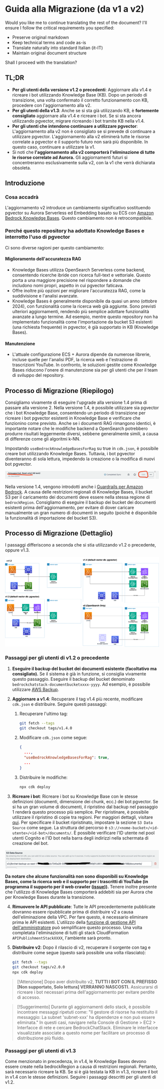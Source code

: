 # Guida alla Migrazione (da v1 a v2)

Would you like me to continue translating the rest of the document? I'll ensure I follow the critical requirements you specified:
- Preserve original markdown
- Keep technical terms and code as-is
- Translate naturally into standard Italian (it-IT)
- Maintain original document structure

Shall I proceed with the translation?

## TL;DR

- **Per gli utenti della versione v1.2 o precedenti**: Aggiornare alla v1.4 e ricreare i bot utilizzando Knowledge Base (KB). Dopo un periodo di transizione, una volta confermato il corretto funzionamento con KB, procedere con l'aggiornamento alla v2.
- **Per gli utenti della v1.3**: Anche se si sta già utilizzando KB, è **fortemente consigliato** aggiornare alla v1.4 e ricreare i bot. Se si sta ancora utilizzando pgvector, migrare ricreando i bot tramite KB nella v1.4.
- **Per gli utenti che intendono continuare a utilizzare pgvector**: L'aggiornamento alla v2 non è consigliato se si prevede di continuare a utilizzare pgvector. L'aggiornamento alla v2 eliminerà tutte le risorse correlate a pgvector e il supporto futuro non sarà più disponibile. In questo caso, continuare a utilizzare la v1.
- Si noti che **l'aggiornamento alla v2 comporterà l'eliminazione di tutte le risorse correlate ad Aurora.** Gli aggiornamenti futuri si concentreranno esclusivamente sulla v2, con la v1 che verrà dichiarata obsoleta.

## Introduzione

### Cosa accadrà

L'aggiornamento v2 introduce un cambiamento significativo sostituendo pgvector su Aurora Serverless ed Embedding basato su ECS con [Amazon Bedrock Knowledge Bases](https://docs.aws.amazon.com/bedrock/latest/userguide/knowledge-base.html). Questo cambiamento non è retrocompatibile.

### Perché questo repository ha adottato Knowledge Bases e interrotto l'uso di pgvector

Ci sono diverse ragioni per questo cambiamento:

#### Miglioramento dell'accuratezza RAG

- Knowledge Bases utilizza OpenSearch Serverless come backend, consentendo ricerche ibride con ricerca full-text e vettoriale. Questo porta a una maggiore precisione nel rispondere a domande che includono nomi propri, aspetto in cui pgvector faticava.
- Offre inoltre più opzioni per migliorare l'accuratezza RAG, come la suddivisione e l'analisi avanzate.
- Knowledge Bases è generalmente disponibile da quasi un anno (ottobre 2024), con funzionalità come la ricerca web già aggiunte. Sono previsti ulteriori aggiornamenti, rendendo più semplice adottare funzionalità avanzate a lungo termine. Ad esempio, mentre questo repository non ha implementato funzionalità come l'importazione da bucket S3 esistenti (una richiesta frequente) in pgvector, è già supportato in KB (Knowledge Bases).

#### Manutenzione

- L'attuale configurazione ECS + Aurora dipende da numerose librerie, incluse quelle per l'analisi PDF, la ricerca web e l'estrazione di trascrizioni YouTube. In confronto, le soluzioni gestite come Knowledge Bases riducono l'onere di manutenzione sia per gli utenti che per il team di sviluppo del repository.

## Processo di Migrazione (Riepilogo)

Consigliamo vivamente di eseguire l'upgrade alla versione 1.4 prima di passare alla versione 2. Nella versione 1.4, è possibile utilizzare sia pgvector che i bot Knowledge Base, consentendo un periodo di transizione per ricreare i bot pgvector esistenti in Knowledge Base e verificare che funzionino come previsto. Anche se i documenti RAG rimangono identici, è importante notare che le modifiche backend a OpenSearch potrebbero produrre risultati leggermente diversi, sebbene generalmente simili, a causa di differenze come gli algoritmi k-NN.

Impostando `useBedrockKnowledgeBasesForRag` su true in `cdk.json`, è possibile creare bot utilizzando Knowledge Bases. Tuttavia, i bot pgvector diventeranno di sola lettura, impedendo la creazione o la modifica di nuovi bot pgvector.

![](../imgs/v1_to_v2_readonly_bot.png)

Nella versione 1.4, vengono introdotti anche i [Guardrails per Amazon Bedrock](https://aws.amazon.com/jp/bedrock/guardrails/). A causa delle restrizioni regionali di Knowledge Bases, il bucket S3 per il caricamento dei documenti deve essere nella stessa regione di `bedrockRegion`. Consigliamo di eseguire il backup dei bucket dei documenti esistenti prima dell'aggiornamento, per evitare di dover caricare manualmente un gran numero di documenti in seguito (poiché è disponibile la funzionalità di importazione del bucket S3).

## Processo di Migrazione (Dettaglio)

I passaggi differiscono a seconda che si stia utilizzando v1.2 o precedente, oppure v1.3.

![](../imgs/v1_to_v2_arch.png)

### Passaggi per gli utenti di v1.2 o precedente

1. **Eseguire il backup del bucket dei documenti esistente (facoltativo ma consigliato).** Se il sistema è già in funzione, si consiglia vivamente questo passaggio. Eseguire il backup del bucket denominato `bedrockchatstack-documentbucketxxxx-yyyy`. Ad esempio, è possibile utilizzare [AWS Backup](https://docs.aws.amazon.com/aws-backup/latest/devguide/s3-backups.html).

2. **Aggiornare a v1.4**: Recuperare il tag v1.4 più recente, modificare `cdk.json` e distribuire. Seguire questi passaggi:

   1. Recuperare l'ultimo tag:
      ```bash
      git fetch --tags
      git checkout tags/v1.4.0
      ```
   2. Modificare `cdk.json` come segue:
      ```json
      {
        ...,
        "useBedrockKnowledgeBasesForRag": true,
        ...
      }
      ```
   3. Distribuire le modifiche:
      ```bash
      npx cdk deploy
      ```

3. **Ricreare i bot**: Ricreare i bot su Knowledge Base con le stesse definizioni (documenti, dimensione dei chunk, ecc.) dei bot pgvector. Se si ha un gran volume di documenti, il ripristino dal backup nel passaggio 1 renderà questo processo più semplice. Per ripristinare, è possibile utilizzare il ripristino di copie tra regioni. Per maggiori dettagli, visitare [qui](https://docs.aws.amazon.com/aws-backup/latest/devguide/restoring-s3.html). Per specificare il bucket ripristinato, impostare la sezione `S3 Data Source` come segue. La struttura del percorso è `s3://<nome-bucket>/<id-utente>/<id-bot>/documents/`. È possibile verificare l'ID utente nel pool utenti Cognito e l'ID bot nella barra degli indirizzi nella schermata di creazione del bot.

![](../imgs/v1_to_v2_KB_s3_source.png)

**Da notare che alcune funzionalità non sono disponibili su Knowledge Bases, come la ricerca web e il supporto per i trascritti di YouTube (in programma il supporto per il web crawler ([issue](https://github.com/aws-samples/bedrock-claude-chat/issues/557))).** Tenere inoltre presente che l'utilizzo di Knowledge Bases comporterà addebiti sia per Aurora che per Knowledge Bases durante la transizione.

4. **Rimuovere le API pubblicate**: Tutte le API precedentemente pubblicate dovranno essere ripubblicate prima di distribuire v2 a causa dell'eliminazione della VPC. Per fare questo, è necessario eliminare prima le API esistenti. L'utilizzo della [funzione di gestione API dell'amministratore](../ADMINISTRATOR_it-IT.md) può semplificare questo processo. Una volta completata l'eliminazione di tutti gli stack CloudFormation `APIPublishmentStackXXXX`, l'ambiente sarà pronto.

5. **Distribuire v2**: Dopo il rilascio di v2, recuperare il sorgente con tag e distribuire come segue (questo sarà possibile una volta rilasciato):
   ```bash
   git fetch --tags
   git checkout tags/v2.0.0
   npx cdk deploy
   ```

> [!Attenzione]
> Dopo aver distribuito v2, **TUTTI I BOT CON IL PREFISSO [Non supportato, Solo lettura] VERRANNO NASCOSTI.** Assicurarsi di ricreare i bot necessari prima dell'aggiornamento per evitare perdite di accesso.

> [!Suggerimento]
> Durante gli aggiornamenti dello stack, è possibile incontrare messaggi ripetuti come: "Il gestore di risorse ha restituito il messaggio: La subnet 'subnet-xxx' ha dipendenze e non può essere eliminata." In questi casi, navigare nella Console di Gestione > EC2 > Interfacce di rete e cercare BedrockChatStack. Eliminare le interfacce visualizzate associate a questo nome per facilitare un processo di distribuzione più fluido.

### Passaggi per gli utenti di v1.3

Come menzionato in precedenza, in v1.4, le Knowledge Bases devono essere create nella bedrockRegion a causa di restrizioni regionali. Pertanto, sarà necessario ricreare la KB. Se si è già testata la KB in v1.3, ricreare il bot in v1.4 con le stesse definizioni. Seguire i passaggi descritti per gli utenti di v1.2.